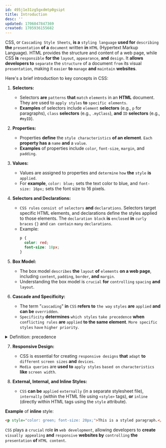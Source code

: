 ```yaml
---
id: 495j1e31zg5gxdmtp0gsipt
title: Introduction
desc: ''
updated: 1706047847369
created: 1705936155682
---
```


CSS, or `Cascading Style Sheets`, **is a** `styling language` **used for** `describing` **the** `presentation` **of a** `document` written **in** `HTML` (Hypertext Markup Language). HTML provides the structure and content of a web page, while CSS **is** `responsible` **for the** `layout`, `appearance`, **and** `design`. It **allows developers to** `separate` the `structure` of a document `from` its visual `presentation`, making it `easier` **to** `manage` **and** `maintain` **websites**.

Here's a brief introduction to key concepts in CSS:

1. **Selectors:**
   - Selectors **are** `patterns` **that** `match` `elements` in an **HTML** document. They are used to `apply styles` **to** `specific elements`.
   - **Examples** of selectors include `element` **selectors** (e.g., `p` for paragraphs), `class` **selectors** (e.g., `.myClass`), **and** `ID` **selectors** (e.g., `#myID`).

2. **Properties:**
   - Properties **define** the `style characteristics` **of an element**. `Each` **property has a** `name` **and** a `value`.
   - **Examples** of properties include `color`, `font-size`, `margin`, and `padding`.

3. **Values:**
   - Values are assigned to properties and `determine` `how` **the** `style` **is** `applied`.
   - For **example**, `color: blue;` sets the text color to blue, and `font-size: 16px;` sets the font size to 16 pixels.

4. **Selectors and Declarations:**
   - `CSS rules` `consist of` `selectors` **and** `declarations`. Selectors target specific HTML elements, and declarations define the styles applied to those elements. The `declaration block` **is** `enclosed` **in** `curly braces` `{}` and `can contain` `many` `declarations`.
   - Example:
     ```css
     p {
       color: red;
       font-size: 18px;
     }
     ```

5. **Box Model:**
   - The box model `describes` **the** `layout` **of** `elements` **on a web page**, including `content`, `padding`, `border`, **and** `margin`.
   - Understanding the box model is `crucial` **for** `controlling` `spacing` **and** `layout`.

6. **Cascade and Specificity:**
   - The term "`cascading`" **in** `CSS` **refers to** `the way` `styles` **are** `applied` **and can be** `overridden`.
   - `Specificity` **determines** `which styles` `take precedence` **when** `conflicting rules` **are** `applied` **to the same element**. `More specific styles` `have` `higher priority`.



<!-- start of 'precedence' section -->
<details>
   <summary>Definition: precedence</summary>

#
Precedence generally **refers to the** `condition` **of** `being considered` `more important` **or** `taking priority over` `something else` in a particular context.

---
</details>
<!-- end of 'precedence' section -->



7. **Responsive Design:**
   - CSS is essential for creating `responsive designs` **that** `adapt` **to** `different` `screen sizes` **and** `devices`.
   - `Media queries` are **used to** `apply styles` `based on` `characteristics` **like** `screen width`.

8. **External, Internal, and Inline Styles:**
   - `CSS` **can be** `applied` `externally` (in a separate stylesheet file), `internally` (within the HTML file using `<style>` tags), **or** `inline` (directly within HTML tags using the `style` attribute).

**Example** of **inline** style:
```html
<p style="color: green; font-size: 20px;">This is a styled paragraph.</p>
```

`CSS` plays a `crucial` role **in** `web development`, allowing developers to **create** `visually appealing` **and** `responsive` **websites by** `controlling` **the** `presentation` **of** `HTML content`.